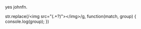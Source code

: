 yes johnfn.


str.replace(/\<img src="(.+?)"><\/img>/g, function(match, group) { console.log(group); })